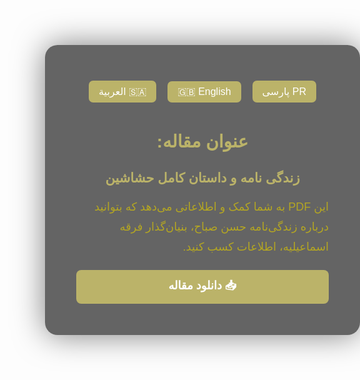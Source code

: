 <html lang="fa">
<head>
    <meta charset="UTF-8">
    <meta name="viewport" content="width=device-width, initial-scale=1.0">
    <title>Hashashin's Life</title>
    <style>
        body {
            font-family: 'Tahoma', Arial, sans-serif;
            background: url('https://biaupload.com/do.php?imgf=org-8323b74512921.jpg') no-repeat center center fixed;
            background-size: cover;
            margin: 0;
            padding: 0;
            direction: rtl; 
            text-align: right;
            color: #ffffff;
        }
        .container {
            max-width: 900px;
            margin: 160px auto;
            background: #0000009a;
            padding: 50px;
            border-radius: 20px;
            box-shadow: 0 0 50px #00000080;
            position: relative;
            overflow: hidden;
        }
        h1, h2 {
            color: #bbb369;
            text-align: center;
        }
        p {
            line-height: 1.8;
            font-size: 18px;
            color: #b4a622;
        }
        .pdf-container {
            margin-top: 20px;
            text-align: center;
        }
        iframe {
            width: 100%;
            height: 500px;
            border-radius: 10px;
            border: 2px solid #ffffff;
        }
        .download-btn {
            display: block;
            text-align: center;
            background: #bbb369;
            color: #ffffff;
            padding: 12px 20px;
            border-radius: 8px;
            text-decoration: none;
            font-size: 18px;
            font-weight: bold;
            margin-top: 15px;
            transition: 0.3s;
        }
        .download-btn:hover {
            background: #000000;
            color: #bbb369;
        }
        .language-buttons {
            text-align: center;
            margin-bottom: 20px;
        }
        .lang-btn {
            background: #bbb369;
            color: white;
            padding: 8px 16px;
            border: none;
            border-radius: 7px;
            font-size: 16px;
            cursor: pointer;
            margin: 7px;
            transition: 0.3s;
        }
        .lang-btn:hover {
            background: #000000;
            color: #bbb369;
        }
    </style>
</head>
<body>
    <div class="container">
        <div class="language-buttons">
            <button class="lang-btn" onclick="translateText('fa')">PR پارسی</button>
            <button class="lang-btn" onclick="translateText('en')">🇬🇧 English</button>
            <button class="lang-btn" onclick="translateText('ar')">🇸🇦 العربية</button>
        </div>
        <h1 id="title">عنوان مقاله:</h1>
        <h2 id="subtitle">زندگی نامه و داستان کامل حشاشین</h2>
        <p id="description">
            این PDF به شما کمک و اطلاعاتی می‌دهد که بتوانید درباره زندگی‌نامه حسن صباح، بنیان‌گذار فرقه اسماعیلیه، اطلاعات کسب کنید.
        </p>
        <div class="pdf-container">
            <a href="https://biaupload.com/do.php?filename=org-fcbe8e4ad7a11.pdf" class="download-btn" download id="downloadText">📥 دانلود مقاله</a>
        </div>
    </div>
    <script>
        function translateText(lang) {
            const translations = {
                fa: {
                    title: "عنوان مقاله:",
                    subtitle: "زندگی نامه و داستان کامل حشاشین",
                    description: "این PDF به شما کمک و اطلاعاتی می‌دهد که بتوانید درباره زندگی‌نامه حسن صباح، بنیان‌گذار فرقه اسماعیلیه، اطلاعات کسب کنید.",
                    downloadText: "📥 دانلود مقاله"
                },
                en: {
                    title: ":   Article Title",
                    subtitle: "The Full Story of the Hashashin",
                    description: ".This PDF provides you with information about the life of Hassan Sabbah, the founder of the Ismaili sect",
                    downloadText: "📥 Download Article"
                },
                ar: {
                    title: "عنوان المقال:",
                    subtitle: "القصة الكاملة للحشاشين",
                    description: "يوفر لك هذا الملف معلومات عن حياة حسن صباح، مؤسس الطائفة الإسماعيلية.",
                    downloadText: "📥 تحميل المقال"
                }
            };
            document.getElementById("title").textContent = translations[lang].title;
            document.getElementById("subtitle").textContent = translations[lang].subtitle;
            document.getElementById("description").textContent = translations[lang].description;
            document.getElementById("downloadText").textContent = translations[lang].downloadText;
        }
    </script>

</body>
</html>
